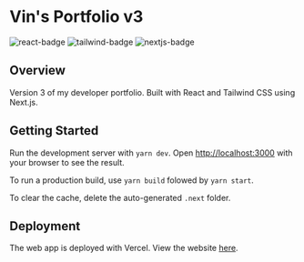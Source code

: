 # Vin's Portfolio v3

![react-badge](https://img.shields.io/badge/React-20232A?style=for-the-badge&logo=react&logoColor=61DAFB)
![tailwind-badge](https://img.shields.io/badge/Tailwind_CSS-38B2AC?style=for-the-badge&logo=tailwind-css&logoColor=white)
![nextjs-badge](https://img.shields.io/badge/Next-black?style=for-the-badge&logo=next.js&logoColor=white)

## Overview

Version 3 of my developer portfolio. Built with React and Tailwind CSS using Next.js.

## Getting Started

Run the development server with `yarn dev`. Open [http://localhost:3000](http://localhost:3000) with your browser to see the result.

To run a production build, use `yarn build` folowed by `yarn start`.

To clear the cache, delete the auto-generated `.next` folder.

## Deployment

The web app is deployed with Vercel. View the website [here](https://vinbui.me).
